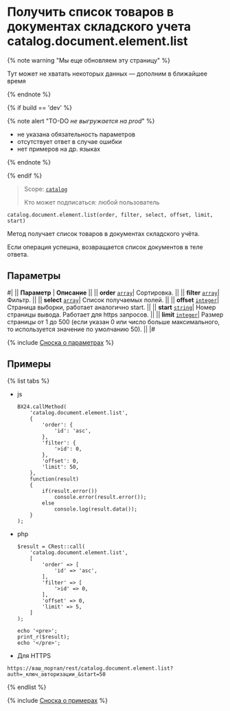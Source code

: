 # Получить список товаров в документах складского учета catalog.document.element.list

{% note warning "Мы еще обновляем эту страницу" %}

Тут может не хватать некоторых данных — дополним в ближайшее время

{% endnote %}

{% if build == 'dev' %}

{% note alert "TO-DO _не выгружается на prod_" %}

- не указана обязательность параметров
- отсутствует ответ в случае ошибки
- нет примеров на др. языках
  
{% endnote %}

{% endif %}

> Scope: [`catalog`](../../../scopes/permissions.md)
>
> Кто может подписаться: любой пользователь

```
catalog.document.element.list(order, filter, select, offset, limit, start)
```

Метод получает список товаров в документах складского учёта.

Если операция успешна, возвращается список документов в теле ответа.

## Параметры

#|
|| **Параметр** | **Описание** ||
|| **order**
[`array`](../../../data-types.md)| Сортировка. ||
|| **filter** 
[`array`](../../../data-types.md)| Фильтр. ||
|| **select** 
[`array`](../../../data-types.md)| Список получаемых полей. ||
|| **offset** 
[`integer`](../../../data-types.md)| Страница выборки, работает аналогично start. ||
|| **start** 
[`string`](../../../data-types.md)| Номер страницы вывода. Работает для https запросов. ||
|| **limit** 
[`integer`](../../../data-types.md)| Размер страницы от 1 до 500 (если указан 0 или число больше максимального, то используется значение по умолчанию 50). ||
|#

{% include [Сноска о параметрах](../../../../_includes/required.md) %}

## Примеры

{% list tabs %}

- js

    ```
    BX24.callMethod(
        'catalog.document.element.list',
        {
            'order': {
                'id': 'asc',
            },
            'filter': {
                '>id': 0,
            },
            'offset': 0,
            'limit': 50,
        },
        function(result)
        {
            if(result.error())
                console.error(result.error());
            else
                console.log(result.data());
        }
    );
    ```

- php

    ```
    $result = CRest::call(
        'catalog.document.element.list',
        [
            'order' => [
                'id' => 'asc',
            ],
            'filter' => [
                '>id' => 0,
            ],
            'offset' => 0,
            'limit' => 5,
        ]
    );

    echo '<pre>';
    print_r($result);
    echo '</pre>';
    ```

- Для HTTPS
  
```
https://ваш_портал/rest/catalog.document.element.list?auth=_ключ_авторизации_&start=50
```

{% endlist %}

{% include [Сноска о примерах](../../../../_includes/examples.md) %}
